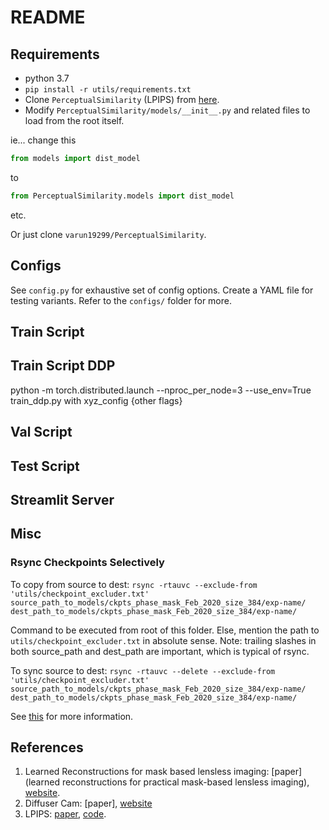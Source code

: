# README

## Requirements

* python 3.7
* `pip install -r utils/requirements.txt`
* Clone `PerceptualSimilarity` (LPIPS) from [here](https://github.com/richzhang/PerceptualSimilarity).
* Modify `PerceptualSimilarity/models/__init__.py` and related files to load from the root itself.

ie... change this 
```python
from models import dist_model
```
to 

```python
from PerceptualSimilarity.models import dist_model
```

etc.

Or just clone `varun19299/PerceptualSimilarity`.

## Configs

See `config.py` for exhaustive set of config options. Create a YAML file for testing variants. Refer to the `configs/` folder for more.

## Train Script


## Train Script DDP

python -m torch.distributed.launch --nproc_per_node=3 --use_env=True train_ddp.py with xyz_config {other flags}



## Val Script

## Test Script

## Streamlit Server

## Misc

### Rsync Checkpoints Selectively

To copy from source to dest:
`rsync -rtauvc --exclude-from 'utils/checkpoint_excluder.txt' source_path_to_models/ckpts_phase_mask_Feb_2020_size_384/exp-name/ dest_path_to_models/ckpts_phase_mask_Feb_2020_size_384/exp-name/`

Command to be executed from root of this folder. Else, mention the path to `utils/checkpoint_excluder.txt` in absolute sense. Note: trailing slashes in both source_path and dest_path are important, which is typical of rsync.

To sync source to dest:
`rsync -rtauvc --delete --exclude-from 'utils/checkpoint_excluder.txt' source_path_to_models/ckpts_phase_mask_Feb_2020_size_384/exp-name/ dest_path_to_models/ckpts_phase_mask_Feb_2020_size_384/exp-name/`

See [this](https://www.jveweb.net/en/archives/2010/11/synchronizing-folders-with-rsync.html) for more information.

## References

1. Learned Reconstructions for mask based lensless imaging: [paper](learned reconstructions for practical mask-based lensless imaging), [website](https://waller-lab.github.io/LenslessLearning/).
2. Diffuser Cam: [paper], [website](https://waller-lab.github.io/DiffuserCam/index.html)
3. LPIPS: [paper](https://arxiv.org/abs/1801.03924), [code](https://github.com/richzhang/PerceptualSimilarity).
